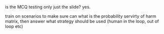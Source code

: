 is the MCQ testing only just the slide? yes.


train on scenarios to make sure can what is the probability servirty of harm matrix, then answer what strategy should be used (human in the loop, out of loop etc)
